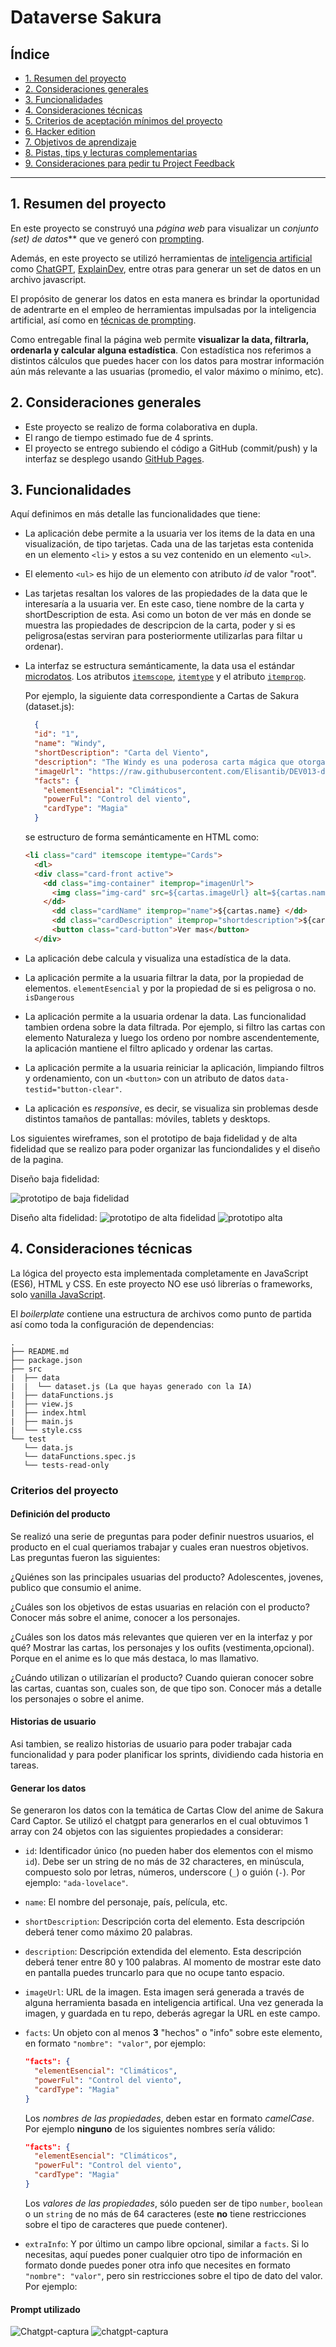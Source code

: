 # Dataverse Sakura

## Índice

* [1. Resumen del proyecto](#1-resumen-del-proyecto)
* [2. Consideraciones generales](#2-consideraciones-generales)
* [3. Funcionalidades](#3-funcionalidades)
* [4. Consideraciones técnicas](#4-consideraciones-técnicas)
* [5. Criterios de aceptación mínimos del proyecto](#5-criterios-de-aceptación-mínimos-del-proyecto)
* [6. Hacker edition](#6-hacker-edition)
* [7. Objetivos de aprendizaje](#7-objetivos-de-aprendizaje)
* [8. Pistas, tips y lecturas complementarias](#8-pistas-tips-y-lecturas-complementarias)
* [9. Consideraciones para pedir tu Project Feedback](#9-consideraciones-para-pedir-tu-project-feedback)

***
## 1. Resumen del proyecto

En este proyecto se construyó una _página web_ para visualizar un
_conjunto (set) de datos_** que ve generó con [prompting](https://www.itmadrid.com/que-es-un-prompt-en-inteligencia-artificial-ia/).
 
Además, en este proyecto se utilizó herramientas de
[inteligencia artificial](https://es.wikipedia.org/wiki/Inteligencia_artificial)
como [ChatGPT](https://openai.com/chatgpt), [ExplainDev](https://explain.dev/),
entre otras para generar un set de datos en un archivo javascript.

El propósito de generar los datos en esta manera es brindar la oportunidad de
adentrarte en el empleo de herramientas impulsadas por la inteligencia
artificial, así como en [técnicas de
prompting](https://learnprompting.org/es/docs/intro).

Como entregable final la página web permite **visualizar la data,
filtrarla, ordenarla y calcular alguna estadística**. Con estadística
nos referimos a distintos cálculos que puedes hacer con los datos para mostrar
información aún más relevante a las usuarias (promedio, el valor máximo
o mínimo, etc).

## 2. Consideraciones generales

* Este proyecto se realizo de forma colaborativa en dupla.
* El rango de tiempo estimado fue de 4 sprints.
* El proyecto se entrego subiendo el código a GitHub (commit/push) y la
  interfaz se desplego usando [GitHub Pages](https://pages.github.com/).

## 3. Funcionalidades

Aquí definimos en más detalle las funcionalidades que tiene:

* La aplicación debe permite a la usuaria ver los items de la data en una visualización,
  de tipo tarjetas. Cada una de las tarjetas esta contenida en un elemento `<li>` y estos a su vez contenido en un elemento `<ul>`.

* El elemento `<ul>` es hijo de un elemento con atributo _id_
  de valor "root". 

* Las tarjetas resaltan los valores de las propiedades de la data que
  le interesaría a la usuaria ver. En este caso, tiene nombre de la carta y shortDescription de esta. Asi como un boton de ver más en donde se muestra las propiedades de descripcion de la carta, poder y si es peligrosa(estas serviran para posteriormente utilizarlas para filtar u ordenar). 

* La interfaz se estructura semánticamente, la data usa el estándar [microdatos](https://developer.mozilla.org/en-US/docs/Web/HTML/Microdata).
  Los atributos [`itemscope`](https://developer.mozilla.org/en-US/docs/Web/HTML/Global_attributes/itemscope),
  [`itemtype`](https://developer.mozilla.org/en-US/docs/Web/HTML/Global_attributes/itemtype)
  y el atributo [`itemprop`](https://developer.mozilla.org/en-US/docs/Web/HTML/Global_attributes/itemprop).

  Por ejemplo, la siguiente data correspondiente a Cartas de Sakura (dataset.js):

  ```json
    {
    "id": "1",
    "name": "Windy",
    "shortDescription": "Carta del Viento",
    "description": "The Windy es una poderosa carta mágica que otorga a su poseedor el control total sobre el viento. Con solo un gesto, el portador puede desencadenar ráfagas de viento huracanado o calmar suavemente la brisa. Su magia es esencial para los viajes aéreos y la manipulación del clima. Capturada por Syaoran, esta carta es parte fundamental del repertorio de Sakura. Con su naturaleza dócil, The Windy es una aliada valiosa. Es reconocida como una carta original y no representa un peligro significativo. ¿Será utilizada estratégicamente en las futuras batallas?",
    "imageUrl": "https://raw.githubusercontent.com/Elisantib/DEV013-dataverse/rama-Julia/src/imgs/windy.jpg",
    "facts": {
      "elementEsencial": "Climáticos",
      "powerFul": "Control del viento",
      "cardType": "Magia"
    }
  ```

  se estructuro de forma semánticamente en HTML como:

  ```html
  <li class="card" itemscope itemtype="Cards">
    <dl>
    <div class="card-front active">
      <dd class="img-container" itemprop="imagenUrl">
        <img class="img-card" src=${cartas.imageUrl} alt=${cartas.name}>
      </dd>
        <dd class="cardName" itemprop="name">${cartas.name} </dd>
        <dd class="cardDescription" itemprop="shortdescription">${cartas.shortDescription}</dd>
        <button class="card-button">Ver mas</button>
    </div>

  ```

* La aplicación debe calcula y visualiza una estadística de la data. 

* La aplicación permite a la usuaria filtrar la data, por la propiedad de elementos. `elementEsencial` y por la propiedad de si es peligrosa o no.  `isDangerous`


* La aplicación permite a la usuaria ordenar la data. Las funcionalidad tambien ordena sobre la data filtrada. Por ejemplo, si filtro las cartas con elemento Naturaleza y luego los ordeno por
  nombre ascendentemente, la aplicación mantiene el filtro aplicado y ordenar las cartas.

* La aplicación permite a la usuaria reiniciar la aplicación, limpiando
  filtros y ordenamiento, con un `<button>` con un atributo de datos
  `data-testid="button-clear"`.

* La aplicación es _responsive_, es decir, se visualiza sin problemas
  desde distintos tamaños de pantallas: móviles, tablets y desktops.

Los siguientes wireframes, son el prototipo de baja fidelidad y de alta fidelidad que se realizo para poder organizar las funciondalides y el diseño de la pagina.


Diseño baja fidelidad:

 ![prototipo de baja fidelidad](src/imgs/Web.png)

Diseño alta fidelidad:
![prototipo de alta fidelidad](<src/imgs/1.5 (1).png>)
![prototipo alta](src/imgs/prototipo-filtro.png)


## 4. Consideraciones técnicas

La lógica del proyecto esta implementada completamente en JavaScript
(ES6), HTML y CSS. En este proyecto NO ese usó librerías o
frameworks, solo [vanilla JavaScript](https://medium.com/laboratoria-how-to/vanillajs-vs-jquery-31e623bbd46e).

El _boilerplate_ contiene una estructura de archivos como punto de partida así
como toda la configuración de dependencias:

```text
.
├── README.md
├── package.json
├── src
|  ├── data 
|  |  └── dataset.js (La que hayas generado con la IA)
|  ├── dataFunctions.js
|  ├── view.js
|  ├── index.html
|  ├── main.js
|  └── style.css
└── test
   └── data.js
   └── dataFunctions.spec.js
   └── tests-read-only

```

### Criterios del proyecto

#### Definición del producto

Se realizó una serie de preguntas para poder definir nuestros usuarios, el producto en el cual queriamos trabajar y cuales eran nuestros objetivos. Las preguntas fueron las siguientes:

¿Quiénes son las principales usuarias del producto?
Adolescentes, jovenes, publico que consumio el anime.

¿Cuáles son los objetivos de estas usuarias en relación con el producto?
Conocer más sobre el anime, conocer a los personajes.

¿Cuáles son los datos más relevantes que quieren ver en la interfaz y por qué?
Mostrar las cartas, los personajes y los oufits (vestimenta,opcional). Porque en el anime es lo que más destaca, lo mas llamativo. 

¿Cuándo utilizan o utilizarían el producto?
Cuando quieran conocer sobre las cartas, cuantas son, cuales son, de que tipo son. 
Conocer más a detalle los personajes o sobre el anime. 
 

#### Historias de usuario
Asi tambien, se realizo historias de usuario para poder trabajar cada funcionalidad y para poder planificar los sprints, dividiendo cada historia en tareas.

 


#### Generar los datos

Se generaron los datos con la temática de Cartas Clow del anime de Sakura Card Captor. Se utilizó el chatgpt para generarlos en el cual obtuvimos 1 array con 24 objetos con las siguientes propiedades a considerar:

* `id`: Identificador único (no pueden haber dos elementos con el mismo `id`).
  Debe ser un string de no más de 32 characteres, en minúscula, compuesto solo
  por letras, números, underscore (`_`) o guión (`-`). Por ejemplo: `"ada-lovelace"`.
* `name`: El nombre del personaje, país, película, etc.
* `shortDescription`: Descripción corta del elemento. Esta descripción deberá
  tener como máximo 20 palabras.
* `description`: Descripción extendida del elemento. Esta descripción deberá
  tener entre 80 y 100 palabras. Al momento de mostrar este dato en pantalla
  puedes truncarlo para que no ocupe tanto espacio.
* `imageUrl`: URL de la imagen. Esta imagen será generada a través de alguna
  herramienta basada en inteligencia artifical. Una vez generada la imagen,
  y guardada en tu repo, deberás agregar la URL en este campo.
* `facts`: Un objeto con al menos **3** "hechos" o "info" sobre este elemento, en
  formato `"nombre": "valor"`, por ejemplo:

  ```json
  "facts": {
    "elementEsencial": "Climáticos",
    "powerFul": "Control del viento",
    "cardType": "Magia"
  }
  ```

  Los _nombres de las propiedades_, deben estar en formato _camelCase_.
  Por ejemplo **ninguno** de los siguientes nombres sería válido:

  ```json
  "facts": {
    "elementEsencial": "Climáticos",
    "powerFul": "Control del viento",
    "cardType": "Magia"
  }
  ```

  Los _valores de las propiedades_, sólo pueden ser de tipo `number`, `boolean`
  o un `string` de no más de 64 caracteres (este **no** tiene restricciones sobre
  el tipo de caracteres que puede contener).
 
* `extraInfo`: Y por último un campo libre opcional, similar a `facts`. Si lo
  necesitas, aquí puedes poner cualquier otro tipo de información en formato
  donde puedes poner otra info que necesites en formato `"nombre": "valor"`,
  pero sin restricciones sobre el tipo de dato del valor. Por ejemplo:


#### Prompt utilizado


![Chatgpt-captura](src/imgs/1captura.png) 
![chatgpt-captura](src/imgs/captura.png)

